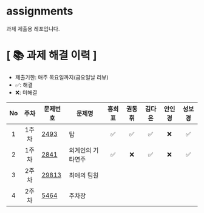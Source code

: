 # assignments
과제 제출용 레포입니다.

# **[ 📚 ‍과제 해결 이력 ]**

- 제출기한: 매주 목요일까지(금요일날 리뷰)
- ✅: 해결
- ❌: 미해결

|No|주차|문제번호|문제명|홍희표|권동휘|김다은|안인경|성보경|
|:---:|:---:|-----|-----|:---:|:---:|:---:|:---:|:---:|
|1|1주차|[2493](https://www.acmicpc.net/problem/2493)|탑|✅|✅|✅|❌|✅|
|2|1주차|[2841](https://www.acmicpc.net/problem/2841)|외계인의 기타연주|✅|❌|✅|❌|✅|
|3|2주차|[29813](https://www.acmicpc.net/problem/29813)|최애의 팀원||||||
|4|2주차|[5464](https://www.acmicpc.net/problem/5464)|주차장||||||
